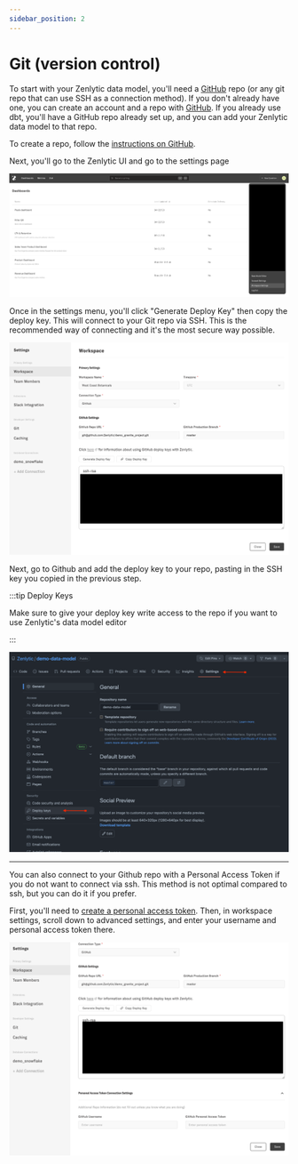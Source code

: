 ```yaml
---
sidebar_position: 2
---
```


# Git (version control)

To start with your Zenlytic data model, you'll need a [GitHub](https://github.com) repo (or any git repo that can use SSH as a connection method). If you don't already have one, you can create an account and a repo with [GitHub](https://github.com). If you already use dbt, you'll have a GitHub repo already set up, and you can add your Zenlytic data model to that repo.

To create a repo, follow the [instructions on GitHub](https://docs.github.com/en/get-started/quickstart/create-a-repo).

Next, you'll go to the Zenlytic UI and go to the settings page

![get-to-settings](../assets/get-to-settings.png)

Once in the settings menu, you'll click "Generate Deploy Key" then copy the deploy key. This will connect to your Git repo via SSH. This is the recommended way of connecting and it's the most secure way possible.

![workspace-settings](../assets/workspace-settings.png)

Next, go to Github and add the deploy key to your repo, pasting in the SSH key you copied in the previous step.

:::tip Deploy Keys

Make sure to give your deploy key write access to the repo if you want to use Zenlytic's data model editor

:::

![github-deploy-keys](../assets/github-deploy-keys.png)

---


You can also connect to your Github repo with a Personal Access Token if you do not want to connect via ssh. This method is not optimal compared to ssh, but you can do it if you prefer. 

First, you'll need to [create a personal access token](https://docs.github.com/en/enterprise-server@3.4/authentication/keeping-your-account-and-data-secure/creating-a-personal-access-token). Then, in workspace settings, scroll down to advanced settings, and enter your username and personal access token there.

![workspace-settings-pat](../assets/workspace-settings-pat.png)
